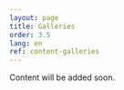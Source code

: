 ```yaml
---
layout: page
title: Galleries
order: 3.5
lang: en
ref: content-galleries
---
```


Content will be added soon.
